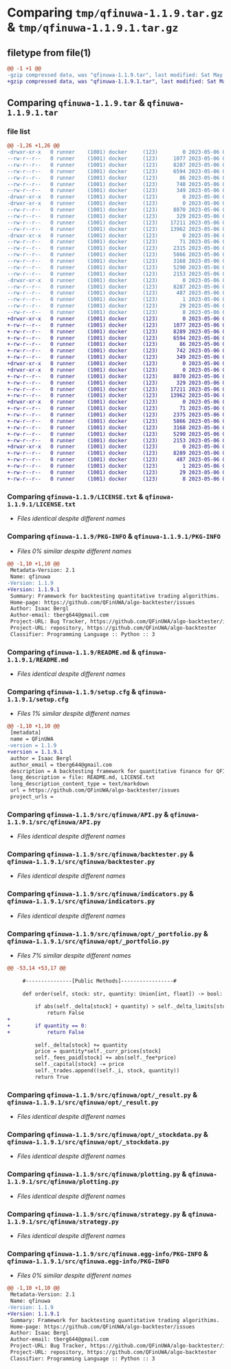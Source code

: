 # Comparing `tmp/qfinuwa-1.1.9.tar.gz` & `tmp/qfinuwa-1.1.9.1.tar.gz`

## filetype from file(1)

```diff
@@ -1 +1 @@
-gzip compressed data, was "qfinuwa-1.1.9.tar", last modified: Sat May  6 08:47:15 2023, max compression
+gzip compressed data, was "qfinuwa-1.1.9.1.tar", last modified: Sat May  6 09:42:16 2023, max compression
```

## Comparing `qfinuwa-1.1.9.tar` & `qfinuwa-1.1.9.1.tar`

### file list

```diff
@@ -1,26 +1,26 @@
-drwxr-xr-x   0 runner    (1001) docker     (123)        0 2023-05-06 08:47:15.119421 qfinuwa-1.1.9/
--rw-r--r--   0 runner    (1001) docker     (123)     1077 2023-05-06 08:47:00.000000 qfinuwa-1.1.9/LICENSE.txt
--rw-r--r--   0 runner    (1001) docker     (123)     8287 2023-05-06 08:47:15.119421 qfinuwa-1.1.9/PKG-INFO
--rw-r--r--   0 runner    (1001) docker     (123)     6594 2023-05-06 08:47:00.000000 qfinuwa-1.1.9/README.md
--rw-r--r--   0 runner    (1001) docker     (123)       86 2023-05-06 08:47:00.000000 qfinuwa-1.1.9/pyproject.toml
--rw-r--r--   0 runner    (1001) docker     (123)      740 2023-05-06 08:47:15.119421 qfinuwa-1.1.9/setup.cfg
--rw-r--r--   0 runner    (1001) docker     (123)      349 2023-05-06 08:47:00.000000 qfinuwa-1.1.9/setup.py
-drwxr-xr-x   0 runner    (1001) docker     (123)        0 2023-05-06 08:47:15.115421 qfinuwa-1.1.9/src/
-drwxr-xr-x   0 runner    (1001) docker     (123)        0 2023-05-06 08:47:15.119421 qfinuwa-1.1.9/src/qfinuwa/
--rw-r--r--   0 runner    (1001) docker     (123)     8870 2023-05-06 08:47:00.000000 qfinuwa-1.1.9/src/qfinuwa/API.py
--rw-r--r--   0 runner    (1001) docker     (123)      329 2023-05-06 08:47:00.000000 qfinuwa-1.1.9/src/qfinuwa/__init__.py
--rw-r--r--   0 runner    (1001) docker     (123)    17211 2023-05-06 08:47:00.000000 qfinuwa-1.1.9/src/qfinuwa/backtester.py
--rw-r--r--   0 runner    (1001) docker     (123)    13962 2023-05-06 08:47:00.000000 qfinuwa-1.1.9/src/qfinuwa/indicators.py
-drwxr-xr-x   0 runner    (1001) docker     (123)        0 2023-05-06 08:47:15.119421 qfinuwa-1.1.9/src/qfinuwa/opt/
--rw-r--r--   0 runner    (1001) docker     (123)       71 2023-05-06 08:47:00.000000 qfinuwa-1.1.9/src/qfinuwa/opt/__init__.py
--rw-r--r--   0 runner    (1001) docker     (123)     2315 2023-05-06 08:47:00.000000 qfinuwa-1.1.9/src/qfinuwa/opt/_portfolio.py
--rw-r--r--   0 runner    (1001) docker     (123)     5866 2023-05-06 08:47:00.000000 qfinuwa-1.1.9/src/qfinuwa/opt/_result.py
--rw-r--r--   0 runner    (1001) docker     (123)     3168 2023-05-06 08:47:00.000000 qfinuwa-1.1.9/src/qfinuwa/opt/_stockdata.py
--rw-r--r--   0 runner    (1001) docker     (123)     5290 2023-05-06 08:47:00.000000 qfinuwa-1.1.9/src/qfinuwa/plotting.py
--rw-r--r--   0 runner    (1001) docker     (123)     2153 2023-05-06 08:47:00.000000 qfinuwa-1.1.9/src/qfinuwa/strategy.py
-drwxr-xr-x   0 runner    (1001) docker     (123)        0 2023-05-06 08:47:15.119421 qfinuwa-1.1.9/src/qfinuwa.egg-info/
--rw-r--r--   0 runner    (1001) docker     (123)     8287 2023-05-06 08:47:15.000000 qfinuwa-1.1.9/src/qfinuwa.egg-info/PKG-INFO
--rw-r--r--   0 runner    (1001) docker     (123)      487 2023-05-06 08:47:15.000000 qfinuwa-1.1.9/src/qfinuwa.egg-info/SOURCES.txt
--rw-r--r--   0 runner    (1001) docker     (123)        1 2023-05-06 08:47:15.000000 qfinuwa-1.1.9/src/qfinuwa.egg-info/dependency_links.txt
--rw-r--r--   0 runner    (1001) docker     (123)       29 2023-05-06 08:47:15.000000 qfinuwa-1.1.9/src/qfinuwa.egg-info/requires.txt
--rw-r--r--   0 runner    (1001) docker     (123)        8 2023-05-06 08:47:15.000000 qfinuwa-1.1.9/src/qfinuwa.egg-info/top_level.txt
+drwxr-xr-x   0 runner    (1001) docker     (123)        0 2023-05-06 09:42:16.641391 qfinuwa-1.1.9.1/
+-rw-r--r--   0 runner    (1001) docker     (123)     1077 2023-05-06 09:42:05.000000 qfinuwa-1.1.9.1/LICENSE.txt
+-rw-r--r--   0 runner    (1001) docker     (123)     8289 2023-05-06 09:42:16.641391 qfinuwa-1.1.9.1/PKG-INFO
+-rw-r--r--   0 runner    (1001) docker     (123)     6594 2023-05-06 09:42:05.000000 qfinuwa-1.1.9.1/README.md
+-rw-r--r--   0 runner    (1001) docker     (123)       86 2023-05-06 09:42:05.000000 qfinuwa-1.1.9.1/pyproject.toml
+-rw-r--r--   0 runner    (1001) docker     (123)      742 2023-05-06 09:42:16.641391 qfinuwa-1.1.9.1/setup.cfg
+-rw-r--r--   0 runner    (1001) docker     (123)      349 2023-05-06 09:42:05.000000 qfinuwa-1.1.9.1/setup.py
+drwxr-xr-x   0 runner    (1001) docker     (123)        0 2023-05-06 09:42:16.637391 qfinuwa-1.1.9.1/src/
+drwxr-xr-x   0 runner    (1001) docker     (123)        0 2023-05-06 09:42:16.641391 qfinuwa-1.1.9.1/src/qfinuwa/
+-rw-r--r--   0 runner    (1001) docker     (123)     8870 2023-05-06 09:42:05.000000 qfinuwa-1.1.9.1/src/qfinuwa/API.py
+-rw-r--r--   0 runner    (1001) docker     (123)      329 2023-05-06 09:42:05.000000 qfinuwa-1.1.9.1/src/qfinuwa/__init__.py
+-rw-r--r--   0 runner    (1001) docker     (123)    17211 2023-05-06 09:42:05.000000 qfinuwa-1.1.9.1/src/qfinuwa/backtester.py
+-rw-r--r--   0 runner    (1001) docker     (123)    13962 2023-05-06 09:42:05.000000 qfinuwa-1.1.9.1/src/qfinuwa/indicators.py
+drwxr-xr-x   0 runner    (1001) docker     (123)        0 2023-05-06 09:42:16.641391 qfinuwa-1.1.9.1/src/qfinuwa/opt/
+-rw-r--r--   0 runner    (1001) docker     (123)       71 2023-05-06 09:42:05.000000 qfinuwa-1.1.9.1/src/qfinuwa/opt/__init__.py
+-rw-r--r--   0 runner    (1001) docker     (123)     2375 2023-05-06 09:42:05.000000 qfinuwa-1.1.9.1/src/qfinuwa/opt/_portfolio.py
+-rw-r--r--   0 runner    (1001) docker     (123)     5866 2023-05-06 09:42:05.000000 qfinuwa-1.1.9.1/src/qfinuwa/opt/_result.py
+-rw-r--r--   0 runner    (1001) docker     (123)     3168 2023-05-06 09:42:05.000000 qfinuwa-1.1.9.1/src/qfinuwa/opt/_stockdata.py
+-rw-r--r--   0 runner    (1001) docker     (123)     5290 2023-05-06 09:42:05.000000 qfinuwa-1.1.9.1/src/qfinuwa/plotting.py
+-rw-r--r--   0 runner    (1001) docker     (123)     2153 2023-05-06 09:42:05.000000 qfinuwa-1.1.9.1/src/qfinuwa/strategy.py
+drwxr-xr-x   0 runner    (1001) docker     (123)        0 2023-05-06 09:42:16.641391 qfinuwa-1.1.9.1/src/qfinuwa.egg-info/
+-rw-r--r--   0 runner    (1001) docker     (123)     8289 2023-05-06 09:42:16.000000 qfinuwa-1.1.9.1/src/qfinuwa.egg-info/PKG-INFO
+-rw-r--r--   0 runner    (1001) docker     (123)      487 2023-05-06 09:42:16.000000 qfinuwa-1.1.9.1/src/qfinuwa.egg-info/SOURCES.txt
+-rw-r--r--   0 runner    (1001) docker     (123)        1 2023-05-06 09:42:16.000000 qfinuwa-1.1.9.1/src/qfinuwa.egg-info/dependency_links.txt
+-rw-r--r--   0 runner    (1001) docker     (123)       29 2023-05-06 09:42:16.000000 qfinuwa-1.1.9.1/src/qfinuwa.egg-info/requires.txt
+-rw-r--r--   0 runner    (1001) docker     (123)        8 2023-05-06 09:42:16.000000 qfinuwa-1.1.9.1/src/qfinuwa.egg-info/top_level.txt
```

### Comparing `qfinuwa-1.1.9/LICENSE.txt` & `qfinuwa-1.1.9.1/LICENSE.txt`

 * *Files identical despite different names*

### Comparing `qfinuwa-1.1.9/PKG-INFO` & `qfinuwa-1.1.9.1/PKG-INFO`

 * *Files 0% similar despite different names*

```diff
@@ -1,10 +1,10 @@
 Metadata-Version: 2.1
 Name: qfinuwa
-Version: 1.1.9
+Version: 1.1.9.1
 Summary: Framework for backtesting quantitative trading algorithims.
 Home-page: https://github.com/QFinUWA/algo-backtester/issues
 Author: Isaac Bergl
 Author-email: tberg644@gmail.com
 Project-URL: Bug Tracker, https://github.com/QFinUWA/algo-backtester/issues
 Project-URL: repository, https://github.com/QFinUWA/algo-backtester
 Classifier: Programming Language :: Python :: 3
```

### Comparing `qfinuwa-1.1.9/README.md` & `qfinuwa-1.1.9.1/README.md`

 * *Files identical despite different names*

### Comparing `qfinuwa-1.1.9/setup.cfg` & `qfinuwa-1.1.9.1/setup.cfg`

 * *Files 1% similar despite different names*

```diff
@@ -1,10 +1,10 @@
 [metadata]
 name = QFinUWA
-version = 1.1.9
+version = 1.1.9.1
 author = Isaac Bergl
 author_email = tberg644@gmail.com
 description = A backtesting framework for quantitative finance for QFIN UWA.
 long_description = file: README.md, LICENSE.txt
 long_description_content_type = text/markdown
 url = https://github.com/QFinUWA/algo-backtester/issues
 project_urls =
```

### Comparing `qfinuwa-1.1.9/src/qfinuwa/API.py` & `qfinuwa-1.1.9.1/src/qfinuwa/API.py`

 * *Files identical despite different names*

### Comparing `qfinuwa-1.1.9/src/qfinuwa/backtester.py` & `qfinuwa-1.1.9.1/src/qfinuwa/backtester.py`

 * *Files identical despite different names*

### Comparing `qfinuwa-1.1.9/src/qfinuwa/indicators.py` & `qfinuwa-1.1.9.1/src/qfinuwa/indicators.py`

 * *Files identical despite different names*

### Comparing `qfinuwa-1.1.9/src/qfinuwa/opt/_portfolio.py` & `qfinuwa-1.1.9.1/src/qfinuwa/opt/_portfolio.py`

 * *Files 7% similar despite different names*

```diff
@@ -53,14 +53,17 @@
 
     #---------------[Public Methods]-----------------#
 
     def order(self, stock: str, quantity: Union[int, float]) -> bool:
         
         if abs(self._delta[stock] + quantity) > self._delta_limits[stock]:
             return False 
+        
+        if quantity == 0:
+            return False
 
         self._delta[stock] += quantity
         price = quantity*self._curr_prices[stock]
         self._fees_paid[stock] += abs(self._fee*price)
         self._capital[stock] -= price
         self._trades.append((self._i, stock, quantity))
         return True
```

### Comparing `qfinuwa-1.1.9/src/qfinuwa/opt/_result.py` & `qfinuwa-1.1.9.1/src/qfinuwa/opt/_result.py`

 * *Files identical despite different names*

### Comparing `qfinuwa-1.1.9/src/qfinuwa/opt/_stockdata.py` & `qfinuwa-1.1.9.1/src/qfinuwa/opt/_stockdata.py`

 * *Files identical despite different names*

### Comparing `qfinuwa-1.1.9/src/qfinuwa/plotting.py` & `qfinuwa-1.1.9.1/src/qfinuwa/plotting.py`

 * *Files identical despite different names*

### Comparing `qfinuwa-1.1.9/src/qfinuwa/strategy.py` & `qfinuwa-1.1.9.1/src/qfinuwa/strategy.py`

 * *Files identical despite different names*

### Comparing `qfinuwa-1.1.9/src/qfinuwa.egg-info/PKG-INFO` & `qfinuwa-1.1.9.1/src/qfinuwa.egg-info/PKG-INFO`

 * *Files 0% similar despite different names*

```diff
@@ -1,10 +1,10 @@
 Metadata-Version: 2.1
 Name: qfinuwa
-Version: 1.1.9
+Version: 1.1.9.1
 Summary: Framework for backtesting quantitative trading algorithims.
 Home-page: https://github.com/QFinUWA/algo-backtester/issues
 Author: Isaac Bergl
 Author-email: tberg644@gmail.com
 Project-URL: Bug Tracker, https://github.com/QFinUWA/algo-backtester/issues
 Project-URL: repository, https://github.com/QFinUWA/algo-backtester
 Classifier: Programming Language :: Python :: 3
```


